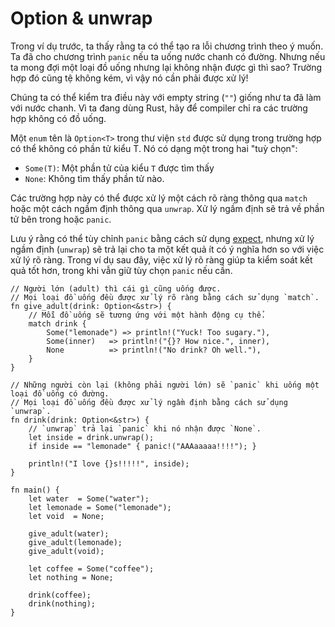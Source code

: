 # Option & unwrap

Trong ví dụ trước, ta thấy rằng ta có thể tạo ra lỗi chương trình theo ý muốn.
Ta đã cho chương trình `panic` nếu ta uống nước chanh có đường.
Nhưng nếu ta mong đợi một loại đồ uống nhưng lại không nhận được gì thì sao?
Trường hợp đó cũng tệ không kém, vì vậy nó cần phải được xử lý!

Chúng ta có thể kiểm tra điều này với empty string (`""`) giống như ta đã làm với nước chanh.
Vì ta đang dùng Rust, hãy để compiler chỉ ra các trường hợp không có đồ uống.

Một `enum` tên là `Option<T>` trong thư viện `std` được sử dụng trong trường hợp có thể không có phần tử kiểu T.
Nó có dạng một trong hai "tuỳ chọn":

* `Some(T)`: Một phần tử của kiểu `T` được tìm thấy
* `None`: Không tìm thấy phần tử nào.

Các trường hợp này có thể được xử lý một cách rõ ràng thông qua `match` hoặc một cách ngầm định thông qua
`unwrap`. Xử lý ngầm định sẽ trả về phần tử bên trong hoặc `panic`.

Lưu ý rằng có thể tùy chỉnh `panic` bằng cách sử dụng [expect][expect],
nhưng xử lý ngầm định (`unwrap`) sẽ trả lại cho ta một kết quả ít có ý nghĩa hơn so với việc xử lý rõ ràng.
Trong ví dụ sau đây, việc xử lý rõ ràng giúp ta kiểm soát kết quả tốt hơn,
trong khi vẫn giữ tùy chọn `panic` nếu cần.

```rust,editable,ignore,mdbook-runnable
// Người lớn (adult) thì cái gì cũng uống được.
// Mọi loại đồ uống đều được xử lý rõ ràng bằng cách sử dụng `match`.
fn give_adult(drink: Option<&str>) {
    // Mỗi đồ uống sẽ tương ứng với một hành động cụ thể.
    match drink {
        Some("lemonade") => println!("Yuck! Too sugary."),
        Some(inner)   => println!("{}? How nice.", inner),
        None          => println!("No drink? Oh well."),
    }
}

// Những người còn lại (không phải người lớn) sẽ `panic` khi uống một loại đồ uống có đường.
// Mọi loại đồ uống đều được xử lý ngầm định bằng cách sử dụng `unwrap`.
fn drink(drink: Option<&str>) {
    // `unwrap` trả lại `panic` khi nó nhận được `None`.
    let inside = drink.unwrap();
    if inside == "lemonade" { panic!("AAAaaaaa!!!!"); }

    println!("I love {}s!!!!!", inside);
}

fn main() {
    let water  = Some("water");
    let lemonade = Some("lemonade");
    let void  = None;

    give_adult(water);
    give_adult(lemonade);
    give_adult(void);

    let coffee = Some("coffee");
    let nothing = None;

    drink(coffee);
    drink(nothing);
}
```

[expect]: https://doc.rust-lang.org/std/option/enum.Option.html#method.expect